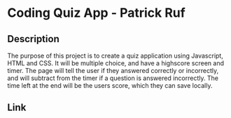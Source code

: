 # Coding Quiz App - Patrick Ruf

## Description

The purpose of this project is to create a quiz application using Javascript, HTML and CSS. It will be multiple choice, and have a highscore screen and timer. The page will tell the user if they answered correctly or incorrectly, and will subtract from the timer if a question is answered incorrectly. The time left at the end will be the users score, which they can save locally.

## Link
